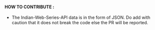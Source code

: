 #### HOW TO CONTRIBUTE :
- The Indian-Web-Series-API data is in the form of JSON. Do add with caution that it does not break the code else the PR will be reported.
